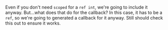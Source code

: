 Even if you don't need `scoped` for a `ref int`, we're going to include it anyway. But...what does that do for the callback? In this case, it has to be a `ref`, so we're going to generated a callback for it anyway. Still should check this out to ensure it works.